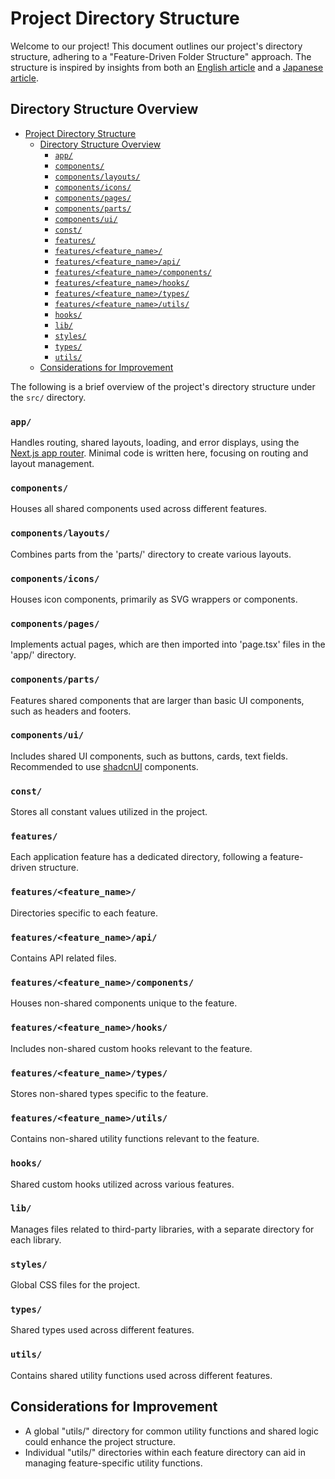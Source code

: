 # Project Directory Structure

Welcome to our project! This document outlines our project's directory structure, adhering to a "Feature-Driven Folder Structure" approach. The structure is inspired by insights from both an [English article](https://dev.to/profydev/screaming-architecture-evolution-of-a-react-folder-structure-4g25#indexjs-as-public-api) and a [Japanese article](https://zenn.dev/necscat/articles/d5d9b7a3f859d7).

## Directory Structure Overview

- [Project Directory Structure](#project-directory-structure)
  - [Directory Structure Overview](#directory-structure-overview)
    - [`app/`](#app)
    - [`components/`](#components)
    - [`components/layouts/`](#componentslayouts)
    - [`components/icons/`](#componentsicons)
    - [`components/pages/`](#componentspages)
    - [`components/parts/`](#componentsparts)
    - [`components/ui/`](#componentsui)
    - [`const/`](#const)
    - [`features/`](#features)
    - [`features/<feature_name>/`](#featuresfeature_name)
    - [`features/<feature_name>/api/`](#featuresfeature_nameapi)
    - [`features/<feature_name>/components/`](#featuresfeature_namecomponents)
    - [`features/<feature_name>/hooks/`](#featuresfeature_namehooks)
    - [`features/<feature_name>/types/`](#featuresfeature_nametypes)
    - [`features/<feature_name>/utils/`](#featuresfeature_nameutils)
    - [`hooks/`](#hooks)
    - [`lib/`](#lib)
    - [`styles/`](#styles)
    - [`types/`](#types)
    - [`utils/`](#utils)
  - [Considerations for Improvement](#considerations-for-improvement)

The following is a brief overview of the project's directory structure under the `src/` directory.

### `app/`

Handles routing, shared layouts, loading, and error displays, using the [Next.js app router](https://nextjs.org/docs/app). Minimal code is written here, focusing on routing and layout management.

### `components/`

Houses all shared components used across different features.

### `components/layouts/`

Combines parts from the 'parts/' directory to create various layouts.

### `components/icons/`

Houses icon components, primarily as SVG wrappers or components.

### `components/pages/`

Implements actual pages, which are then imported into 'page.tsx' files in the 'app/' directory.

### `components/parts/`

Features shared components that are larger than basic UI components, such as headers and footers.

### `components/ui/`

Includes shared UI components, such as buttons, cards, text fields. Recommended to use [shadcnUI](https://ui.shadcn.com/docs) components.

### `const/`

Stores all constant values utilized in the project.

### `features/`

Each application feature has a dedicated directory, following a feature-driven structure.

### `features/<feature_name>/`

Directories specific to each feature.

### `features/<feature_name>/api/`

Contains API related files.

### `features/<feature_name>/components/`

Houses non-shared components unique to the feature.

### `features/<feature_name>/hooks/`

Includes non-shared custom hooks relevant to the feature.

### `features/<feature_name>/types/`

Stores non-shared types specific to the feature.

### `features/<feature_name>/utils/`

Contains non-shared utility functions relevant to the feature.

### `hooks/`

Shared custom hooks utilized across various features.

### `lib/`

Manages files related to third-party libraries, with a separate directory for each library.

### `styles/`

Global CSS files for the project.

### `types/`

Shared types used across different features.

### `utils/`

Contains shared utility functions used across different features.

## Considerations for Improvement

- A global "utils/" directory for common utility functions and shared logic could enhance the project structure.
- Individual "utils/" directories within each feature directory can aid in managing feature-specific utility functions.

